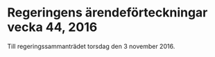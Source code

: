 # Regeringens ärendeförteckningar vecka 44, 2016

Till regeringssammanträdet torsdag den 3 november 2016\.
